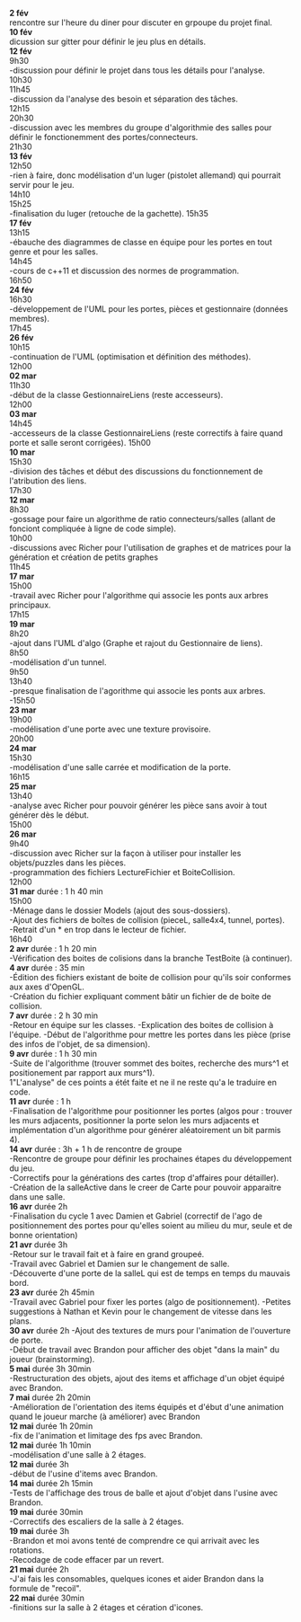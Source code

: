 **2 fév**  
  rencontre sur l'heure du diner pour discuter en grpoupe du projet final.  
**10 fév**  
  dicussion sur gitter pour définir le jeu plus en détails.  
**12 fév**  
  9h30  
  -discussion pour définir le projet dans tous les détails pour l'analyse.  
  10h30  
  11h45  
  -discussion da l'analyse des besoin et séparation des tâches.  
  12h15  
  20h30  
  -discussion avec les membres du groupe d'algorithmie des salles pour définir le fonctionemment des portes/connecteurs.  
  21h30  
**13 fév**  
  12h50  
  -rien à faire, donc modélisation d'un luger (pistolet allemand) qui pourrait servir pour le jeu.  
  14h10  
  15h25  
  -finalisation du luger (retouche de la gachette).
  15h35  
**17 fév**  
  13h15  
  -ébauche des diagrammes de classe en équipe pour les portes en tout genre et pour les salles.  
  14h45  
  -cours de c++11 et discussion des normes de programmation.  
  16h50  
**24 fév**  
  16h30  
  -développement de l'UML pour les portes, pièces et gestionnaire (données membres).  
  17h45  
**26 fév**  
  10h15  
  -continuation de l'UML (optimisation et définition des méthodes).  
  12h00  
**02 mar**  
  11h30  
  -début de la classe GestionnaireLiens (reste accesseurs).  
  12h00  
**03 mar**  
  14h45  
  -accesseurs de la classe GestionnaireLiens (reste correctifs à faire quand porte et salle seront corrigées).
  15h00  
**10 mar**  
  15h30  
  -division des tâches et début des discussions du fonctionnement de l'atribution des liens.  
  17h30  
**12 mar**  
  8h30  
  -gossage pour faire un algorithme de ratio connecteurs/salles (allant de fonciont compliquée à ligne de code simple).  
  10h00  
  -discussions avec Richer pour l'utilisation de graphes et de matrices pour la génération et création de petits graphes  
  11h45  
**17 mar**  
  15h00  
  -travail avec Richer pour l'algorithme qui associe les ponts aux arbres principaux.  
  17h15  
**19 mar**  
  8h20  
  -ajout dans l'UML d'algo (Graphe et rajout du Gestionnaire de liens).  
  8h50  
  -modélisation d'un tunnel.  
  9h50  
  13h40  
  -presque finalisation de l'agorithme qui associe les ponts aux arbres.  
  -15h50  
**23 mar**  
  19h00  
  -modélisation d'une porte avec une texture provisoire.  
  20h00  
**24 mar**  
  15h30  
  -modélisation d'une salle carrée et modification de la porte.  
  16h15  
**25 mar**  
  13h40  
  -analyse avec Richer pour pouvoir générer les pièce sans avoir à tout générer dès le début.  
  15h00  
**26 mar**  
  9h40  
  -discussion avec Richer sur la façon à utiliser pour installer les objets/puzzles dans les pièces.  
  -programmation des fichiers LectureFichier et BoiteCollision.  
  12h00  
**31 mar** durée : 1 h 40 min  
  15h00  
  -Ménage dans le dossier Models (ajout des sous-dossiers).  
  -Ajout des fichiers de boîtes de collision (pieceL, salle4x4, tunnel, portes).  
  -Retrait d'un * en trop dans le lecteur de fichier.  
  16h40  
**2 avr** durée : 1 h 20 min  
  -Vérification des boites de colisions dans la branche TestBoite (à continuer).  
**4 avr** durée : 35 min  
  -Édition des fichiers existant de boite de collision pour qu'ils soir conformes aux axes d'OpenGL.  
  -Création du fichier expliquant comment bâtir un fichier de de boite de collision.  
**7 avr** durée : 2 h 30 min  
  -Retour en équipe sur les classes.
  -Explication des boites de collision à l'équipe.
  -Début de l'algorithme pour mettre les portes dans les pièce (prise des infos de l'objet, de sa dimension).  
**9 avr** durée : 1 h 30 min  
  -Suite de l'algorithme (trouver sommet des boites, recherche des murs^1 et positionement par rapport aux murs^1).  
  1"L'analyse" de ces points a étét faite et ne il ne reste qu'a le traduire en code.  
**11 avr** durée : 1 h  
  -Finalisation de l'algorithme pour positionner les portes (algos pour : trouver les murs adjacents, positionner la porte selon les murs adjacents et implémentation d'un algorithme pour générer aléatoirement un bit parmis 4).  
**14 avr** durée : 3h + 1 h de rencontre de groupe  
  -Rencontre de groupe pour définir les prochaines étapes du développement du jeu.  
  -Correctifs pour la générations des cartes (trop d'affaires pour détailler).  
  -Création de la salleActive dans le creer de Carte pour pouvoir apparaitre dans une salle.  
**16 avr** durée 2h  
  -Finalisation du cycle 1 avec Damien et Gabriel (correctif de l'ago de positionnement des portes pour qu'elles soient au milieu du mur, seule et de bonne orientation)  
**21 avr** durée 3h  
  -Retour sur le travail fait et à faire en grand groupeé.  
  -Travail avec Gabriel et Damien sur le changement de salle.  
  -Découverte d'une porte de la salleL qui est de temps en temps du mauvais bord.  
**23 avr** durée 2h 45min  
  -Travail avec Gabriel pour fixer les portes (algo de positionnement).
  -Petites suggestions à Nathan et Kevin pour le changement de vitesse dans les plans.  
**30 avr** durée 2h
  -Ajout des textures de murs pour l'animation de l'ouverture de porte.  
  -Début de travail avec Brandon pour afficher des objet "dans la main" du joueur (brainstorming).  
**5 mai** durée 3h 30min  
  -Restructuration des objets, ajout des items et affichage d'un objet équipé avec Brandon.  
**7 mai** durée 2h 20min  
  -Amélioration de l'orientation des items équipés et d'ébut d'une animation quand le joueur marche (à améliorer) avec Brandon  
**12 mai** durée 1h 20min  
  -fix de l'animation et limitage des fps avec Brandon.  
**12 mai** durée 1h 10min  
  -modélisation d'une salle à 2 étages.  
**12 mai** durée 3h  
  -début de l'usine d'items avec Brandon.  
**14 mai** durée 2h 15min  
  -Tests de l'affichage des trous de balle et ajout d'objet dans l'usine avec Brandon.  
**19 mai** durée 30min  
  -Correctifs des escaliers de la salle à 2 étages.  
**19 mai** durée 3h  
  -Brandon et moi avons tenté de comprendre ce qui arrivait avec les rotations.  
  -Recodage de code effacer par un revert.  
**21 mai** durée 2h  
  -J'ai fais les consomables, quelques icones et aider Brandon dans la formule de "recoil".  
**22 mai** durée 30min  
	-finitions sur la salle à 2 étages et cération d'icones.
